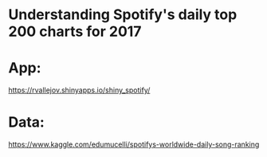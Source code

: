 # Understanding Spotify's daily top 200 charts for 2017

# App:
https://rvallejov.shinyapps.io/shiny_spotify/

# Data:
https://www.kaggle.com/edumucelli/spotifys-worldwide-daily-song-ranking
